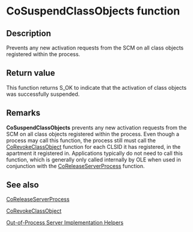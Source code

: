 # CoSuspendClassObjects function

## Description

Prevents any new activation requests from the SCM on all class objects registered within the process.

## Return value

This function returns S_OK to indicate that the activation of class objects was successfully suspended.

## Remarks

**CoSuspendClassObjects** prevents any new activation requests from the SCM on all class objects registered within the process. Even though a process may call this function, the process still must call the [CoRevokeClassObject](https://learn.microsoft.com/windows/desktop/api/combaseapi/nf-combaseapi-corevokeclassobject) function for each CLSID it has registered, in the apartment it registered in. Applications typically do not need to call this function, which is generally only called internally by OLE when used in conjunction with the [CoReleaseServerProcess](https://learn.microsoft.com/windows/desktop/api/combaseapi/nf-combaseapi-coreleaseserverprocess) function.

## See also

[CoReleaseServerProcess](https://learn.microsoft.com/windows/desktop/api/combaseapi/nf-combaseapi-coreleaseserverprocess)

[CoRevokeClassObject](https://learn.microsoft.com/windows/desktop/api/combaseapi/nf-combaseapi-corevokeclassobject)

[Out-of-Process Server Implementation Helpers](https://learn.microsoft.com/windows/desktop/com/out-of-process-server-implementation-helpers)
